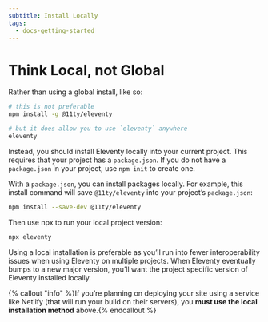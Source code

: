 ```yaml
---
subtitle: Install Locally
tags:
  - docs-getting-started
---
```

# Think Local, not Global

Rather than using a global install, like so:

```bash
# this is not preferable
npm install -g @11ty/eleventy

# but it does allow you to use `eleventy` anywhere
eleventy
```

Instead, you should install Eleventy locally into your current project. This requires that your project has a `package.json`. If you do not have a `package.json` in your project, use `npm init` to create one.

With a `package.json`, you can install packages locally. For example, this install command will save `@11ty/eleventy` into your project’s `package.json`:

```bash
npm install --save-dev @11ty/eleventy
```

Then use npx to run your local project version:

```bash
npx eleventy
```

Using a local installation is preferable as you’ll run into fewer interoperability issues when using Eleventy on multiple projects. When Eleventy eventually bumps to a new major version, you’ll want the project specific version of Eleventy installed locally.

{% callout "info" %}If you’re planning on deploying your site using a service like Netlify (that will run your build on their servers), you <strong>must use the local installation method</strong> above.{% endcallout %}